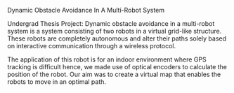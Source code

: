 Dynamic Obstacle Avoidance In A Multi-Robot System

Undergrad Thesis Project:
Dynamic obstacle avoidance in a multi-robot system is a system consisting of two robots in a virtual grid-like structure. These robots are completely autonomous and alter their paths solely based on interactive communication through a wireless protocol.

The application of this robot is for an indoor environment where GPS tracking is difficult hence, we made use of optical encoders to calculate the position of the robot. Our aim was to create a virtual map that enables the robots to move in an optimal path.

